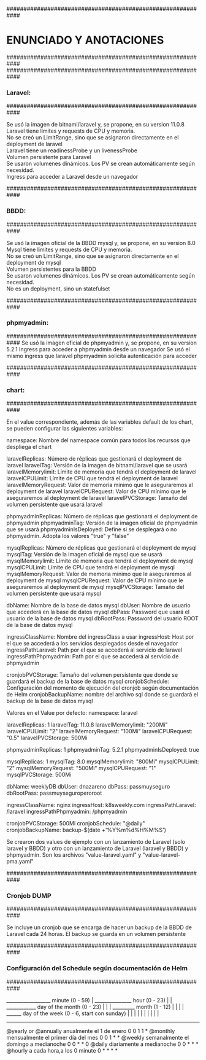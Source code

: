 ############################################################
# ENUNCIADO Y ANOTACIONES
############################################################
############################################################
### Laravel: ###
############################################################

Se usó la imagen de bitnami/laravel y, se propone, en su version 11.0.8<br>
Laravel tiene limites y requests de CPU y memoria.<br>
No se creó un LimitRange, sino que se asignaron directamente en el deployment de laravel<br>
Laravel tiene un readinessProbe y un livenessProbe<br>
Volumen persistente para Laravel<br>
Se usaron volumenes dinámicos. Los PV se crean automáticamente según necesidad.<br>
Ingress para acceder a Laravel desde un navegador<br>

############################################################
### BBDD: ###
############################################################

Se usó la imagen oficial de la BBDD mysql y, se propone, en su version 8.0<br>
Mysql tiene limites y requests de CPU y memoria.<br>
No se creó un LimitRange, sino que se asignaron directamente en el deployment de mysql<br>
Volumen persistentes para la BBDD<br>
Se usaron volumenes dinámicos. Los PV se crean automáticamente según necesidad.<br>
No es un deployment, sino un statefulset<br>

############################################################
### phpmyadmin: ###
############################################################
Se usó la imagen oficial de phpmyadmin y, se propone, en su version 5.2.1
Ingress para acceder a phpmyadmin desde un navegador
      Se usó el mismo ingress que laravel
phpmyadmin solicita autenticación para acceder

############################################################
### chart: ###
############################################################

En el value correspondiente, además de las variables default de los chart, se pueden configurar las siguientes variables:

namespace: Nombre del namespace común para todos los recursos que despliega el chart

laravelReplicas: Número de réplicas que gestionará el deployment de laravel
laravelTag: Versión de la imagen de bitnami/laravel que se usará
laravelMemorylimit: Límite de memoria que tendrá el deployment de laravel
laravelCPULimit: Límite de CPU que tendrá el deployment de laravel
laravelMemoryRequest: Valor de memoria mínimo que le aseguraremos al deployment de laravel
laravelCPURequest: Valor de CPU mínimo que le aseguraremos al deployment de laravel
laravelPVCStorage: Tamaño del volumen persistente que usará laravel

phpmyadminReplicas: Número de réplicas que gestionará el deployment de phpmyadmin
phpmyadminTag: Versión de la imagen oficial de phpmyadmin que se usará
phpmyadminIsDeployed: Define si se desplegará o no phpmyadmin. Adopta los valores "true" y "false"

mysqlReplicas: Número de réplicas que gestionará el deployment de mysql
mysqlTag: Versión de la imagen oficial de mysql que se usará
mysqlMemorylimit: Límite de memoria que tendrá el deployment de mysql
mysqlCPULimit: Límite de CPU que tendrá el deployment de mysql
mysqlMemoryRequest: Valor de memoria mínimo que le aseguraremos al deployment de mysql
mysqlCPURequest: Valor de CPU mínimo que le aseguraremos al deployment de mysql
mysqlPVCStorage: Tamaño del volumen persistente que usará mysql

dbName: Nombre de la base de datos mysql
dbUser: Nombre de usuario que accederá en la base de datos mysql
dbPass: Password que usará el usuario de la base de datos mysql
dbRootPass: Password del usuario ROOT de la base de datos mysql

ingressClassName: Nombre del ingressClass a usar
ingressHost: Host por el que se accederá a los servicios desplegados desde el navegador
ingressPathLaravel: Path por el que se accederá al servicio de laravel
ingressPathPhpmyadmin: Path por el que se accederá al servicio de phpmyadmin

cronjobPVCStorage: Tamaño del volumen persistente que donde se guardará el backup de la base de datos mysql
cronjobSchedule: Configuración del momento de ejecución del cronjob según documentación de Helm
cronjobBackupName: nombre del archivo sql donde se guardará el backup de la base de datos mysql

Valores en el Value por defecto:
namespace: laravel

laravelReplicas: 1
laravelTag: 11.0.8
laravelMemorylimit: "200Mi"
laravelCPULimit: "2"
laravelMemoryRequest: "100Mi" 
laravelCPURequest: "0.5"
laravelPVCStorage: 500Mi

phpmyadminReplicas: 1
phpmyadminTag: 5.2.1
phpmyadminIsDeployed: true

mysqlReplicas: 1
mysqlTag: 8.0
mysqlMemorylimit: "800Mi" 
mysqlCPULimit: "2"
mysqlMemoryRequest: "500Mi"
mysqlCPURequest: "1"
mysqlPVCStorage: 500Mi

dbName: weeklyDB
dbUser: dnazareno
dbPass: passmuyseguro
dbRootPass: passmuyseguroperoroot

ingressClassName: nginx
ingressHost: k8sweekly.com
ingressPathLaravel: /laravel
ingressPathPhpmyadmin: /phpmyadmin

cronjobPVCStorage: 500Mi
cronjobSchedule: "@daily"
cronjobBackupName: backup-$(date +'%Y%m%d%H%M%S')

Se crearon dos values de ejemplo con un lanzamiento de Laravel (solo laravel y BBDD) y otro con un lanzamiento de Laravel (laravel y BBDD) y phpmyadmin.
Son los archivos "value-laravel.yaml" y "value-laravel-pma.yaml"

############################################################
### Cronjob DUMP ###
############################################################

Se incluye un cronjob que se encarga de hacer un backup de la BBDD de Laravel cada 24 horas.
El backup se guarda en un volumen persistente

############################################################
### Configuración del Schedule según documentación de Helm ###
############################################################

__________________ minute (0 - 59)
|  _______________ hour (0 - 23)
|  |  ____________ day of the month (0 - 23)
|  |  |  _________ month (1 - 12)
|  |  |  |  ______ day of the week (0 - 6, start con sunday)
|  |  |  |  |
|  |  |  |  |
*  *  *  *  *

@yearly or @annually    anualmente el 1 de enero              0 0 1 1 *
@monthly                mensualmente el primer día del mes    0 0 1 * *
@weekly                 semanalmente el domingo a medianoche  0 0 * * 0
@daily                  diariamente a medianoche              0 0 * * *
@hourly                 a cada hora,a los 0 minute            0 * * * *
